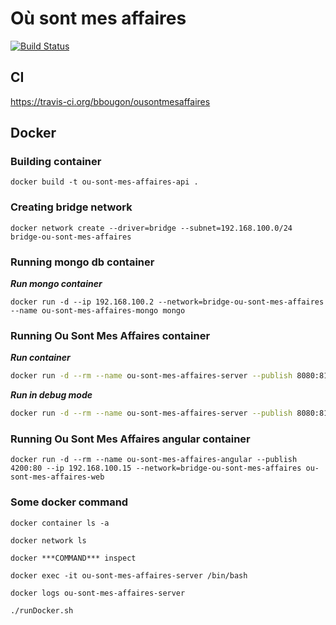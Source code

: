 # Où sont mes affaires
[![Build Status](https://travis-ci.org/bbougon/ousontmesaffaires.svg)](https://travis-ci.org/bbougon/ousontmesaffaires)


## CI
https://travis-ci.org/bbougon/ousontmesaffaires

## Docker

### Building container
`docker build -t ou-sont-mes-affaires-api .`

### Creating bridge network
`docker network create --driver=bridge --subnet=192.168.100.0/24 bridge-ou-sont-mes-affaires`

### Running mongo db container
***Run mongo container***

`docker run -d --ip 192.168.100.2 --network=bridge-ou-sont-mes-affaires --name ou-sont-mes-affaires-mongo mongo`

### Running Ou Sont Mes Affaires container
***Run container***
```bash
docker run -d --rm --name ou-sont-mes-affaires-server --publish 8080:8182 -w /usr/src/ousontmesaffaires/ --ip 192.168.100.10 --network=bridge-ou-sont-mes-affaires ou-sont-mes-affaires-api java -jar ousontmesaffaires-docker-jar-with-dependencies.jar
```

***Run in debug mode***
```bash
docker run -d --rm --name ou-sont-mes-affaires-server --publish 8080:8182 --publish 8787:8787 -w /usr/src/ousontmesaffaires/ --ip 192.168.100.10 --network=bridge-ou-sont-mes-affaires ou-sont-mes-affaires-api java -Xdebug -Xrunjdwp:server=y,transport=dt_socket,address=8787,suspend=n -jar ousontmesaffaires-docker-jar-with-dependencies.jar
```

### Running Ou Sont Mes Affaires angular container

```
docker run -d --rm --name ou-sont-mes-affaires-angular --publish 4200:80 --ip 192.168.100.15 --network=bridge-ou-sont-mes-affaires ou-sont-mes-affaires-web
```

### Some docker command
`docker container ls -a`

`docker network ls`

`docker ***COMMAND*** inspect`

`docker exec -it ou-sont-mes-affaires-server /bin/bash`

`docker logs ou-sont-mes-affaires-server`



`./runDocker.sh`